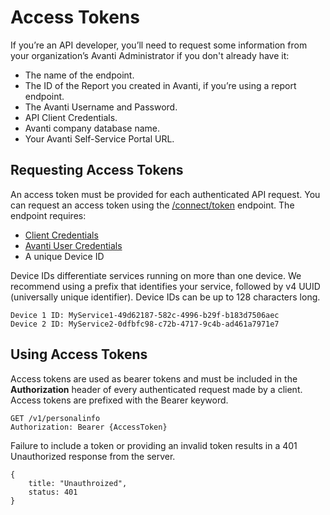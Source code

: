 # Access Tokens
If you’re an API developer, you’ll need to request some information from your organization’s Avanti Administrator if you don't already have it: 
- The name of the endpoint.
- The ID of the Report you created in Avanti, if you’re using a report endpoint.
- The Avanti Username and Password.
- API Client Credentials.
- Avanti company database name.
- Your Avanti Self-Service Portal URL.


## Requesting Access Tokens

An access token must be provided for each authenticated API request. You can request an access token using the [/connect/token](/reference/auth.v1.json/paths/~1connect~1token/post) endpoint. The endpoint requires:
- [Client Credentials](/docs/auth-client-credentials.md)
- [Avanti User Credentials](/docs/auth-users.md)
- A unique Device ID

Device IDs differentiate services running on more than one device. We recommend using a prefix that identifies your service, followed by v4 UUID (universally unique identifier). Device IDs can be up to 128 characters long.

```
Device 1 ID: MyService1-49d62187-582c-4996-b29f-b183d7506aec
Device 2 ID: MyService2-0dfbfc98-c72b-4717-9c4b-ad461a7971e7
```

## Using Access Tokens

Access tokens are used as bearer tokens and must be included in the **Authorization** header of every authenticated request made by a client. Access tokens are prefixed with the Bearer keyword.

```
GET /v1/personalinfo
Authorization: Bearer {AccessToken}
```

Failure to include a token or providing an invalid token results in a 401 Unauthorized response from the server.

```
{
    title: "Unauthroized",
    status: 401
}
```
